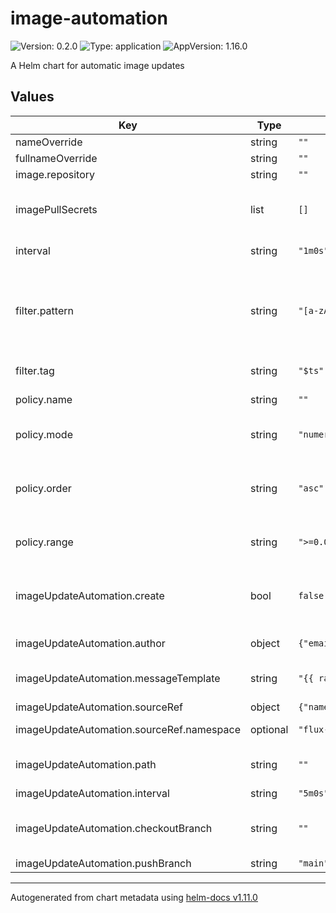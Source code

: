 # image-automation

![Version: 0.2.0](https://img.shields.io/badge/Version-0.2.0-informational?style=flat-square) ![Type: application](https://img.shields.io/badge/Type-application-informational?style=flat-square) ![AppVersion: 1.16.0](https://img.shields.io/badge/AppVersion-1.16.0-informational?style=flat-square)

A Helm chart for automatic image updates

## Values

| Key | Type | Default | Description |
|-----|------|---------|-------------|
| nameOverride | string | `""` |  |
| fullnameOverride | string | `""` |  |
| image.repository | string | `""` |  |
| imagePullSecrets | list | `[]` | Name of a secret containing image pull secrets (only the first in the array is used) |
| interval | string | `"1m0s"` | Which interval to check for new image versions |
| filter.pattern | string | `"[a-zA-Z0-9]+-(?P<ts>[0-9]+)"` | regex to use. "[a-z0-9]+-(?P<ts>[0-9]+)" is useful for a tagging strategy using 'gitSha-timestamp' where timestamp is extracted and sorted |
| filter.tag | string | `"$ts"` | which field is extracted and sorted |
| policy.name | string | `""` | name of the imagePolicy resource |
| policy.mode | string | `"numerical"` | mode must be numerical, alphabetical, or semver |
| policy.order | string | `"asc"` | if mode=numerical or alphabetical, determines whether tags are sorted using ascend(asc) or descend(desc). |
| policy.range | string | `">=0.0.0"` | if mode=semver, find the lastest image tag in this range |
| imageUpdateAutomation.create | bool | `false` | whether to add an ImageUpdateAutomation resource. Only one should be deployed per namespace |
| imageUpdateAutomation.author | object | `{"email":"fluxcdbot@users.noreply.github.com","name":"fluxcdbot"}` | author information for commits |
| imageUpdateAutomation.messageTemplate | string | `"{{ range .Changed.Changes }}{{ println . }}{{ end }}"` | commit message template using Go template |
| imageUpdateAutomation.sourceRef | object | `{"name":"cheetah-example-gitops","namespace":"flux-system"}` | gitRepository to look in |
| imageUpdateAutomation.sourceRef.namespace | optional | `"flux-system"` | namespace of the GitRepository |
| imageUpdateAutomation.path | string | `""` | which path in the sourceRef to look for markers |
| imageUpdateAutomation.interval | string | `"5m0s"` |  |
| imageUpdateAutomation.checkoutBranch | string | `""` | which branch to check out. Defaults to the branch of the GitRepository |
| imageUpdateAutomation.pushBranch | string | `"main"` | which branch to push to |

----------------------------------------------
Autogenerated from chart metadata using [helm-docs v1.11.0](https://github.com/norwoodj/helm-docs/releases/v1.11.0)
